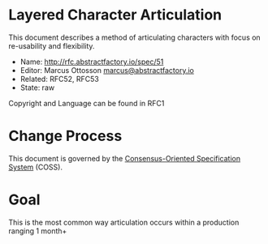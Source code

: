 # Layered Character Articulation

This document describes a method of articulating characters with focus on re-usability and flexibility.

* Name: http://rfc.abstractfactory.io/spec/51
* Editor: Marcus Ottosson <marcus@abstractfactory.io>
* Related: RFC52, RFC53
* State: raw

Copyright and Language can be found in RFC1

# Change Process

This document is governed by the [Consensus-Oriented Specification System](http://www.digistan.org/spec:1/COSS) (COSS).

# Goal

This is the most common way articulation occurs within a production ranging 1 month+